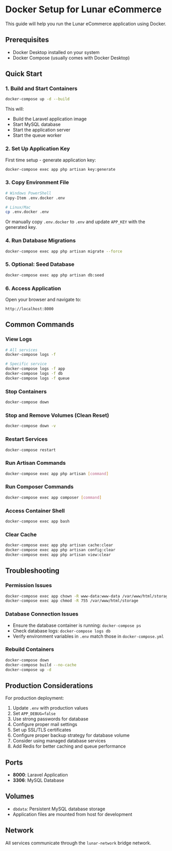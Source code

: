 # Docker Setup for Lunar eCommerce

This guide will help you run the Lunar eCommerce application using Docker.

## Prerequisites

- Docker Desktop installed on your system
- Docker Compose (usually comes with Docker Desktop)

## Quick Start

### 1. Build and Start Containers

```bash
docker-compose up -d --build
```

This will:
- Build the Laravel application image
- Start MySQL database
- Start the application server
- Start the queue worker

### 2. Set Up Application Key

First time setup - generate application key:

```bash
docker-compose exec app php artisan key:generate
```

### 3. Copy Environment File

```bash
# Windows PowerShell
Copy-Item .env.docker .env

# Linux/Mac
cp .env.docker .env
```

Or manually copy `.env.docker` to `.env` and update `APP_KEY` with the generated key.

### 4. Run Database Migrations

```bash
docker-compose exec app php artisan migrate --force
```

### 5. Optional: Seed Database

```bash
docker-compose exec app php artisan db:seed
```

### 6. Access Application

Open your browser and navigate to:
```
http://localhost:8000
```

## Common Commands

### View Logs
```bash
# All services
docker-compose logs -f

# Specific service
docker-compose logs -f app
docker-compose logs -f db
docker-compose logs -f queue
```

### Stop Containers
```bash
docker-compose down
```

### Stop and Remove Volumes (Clean Reset)
```bash
docker-compose down -v
```

### Restart Services
```bash
docker-compose restart
```

### Run Artisan Commands
```bash
docker-compose exec app php artisan [command]
```

### Run Composer Commands
```bash
docker-compose exec app composer [command]
```

### Access Container Shell
```bash
docker-compose exec app bash
```

### Clear Cache
```bash
docker-compose exec app php artisan cache:clear
docker-compose exec app php artisan config:clear
docker-compose exec app php artisan view:clear
```

## Troubleshooting

### Permission Issues
```bash
docker-compose exec app chown -R www-data:www-data /var/www/html/storage
docker-compose exec app chmod -R 755 /var/www/html/storage
```

### Database Connection Issues
- Ensure the database container is running: `docker-compose ps`
- Check database logs: `docker-compose logs db`
- Verify environment variables in `.env` match those in `docker-compose.yml`

### Rebuild Containers
```bash
docker-compose down
docker-compose build --no-cache
docker-compose up -d
```

## Production Considerations

For production deployment:

1. Update `.env` with production values
2. Set `APP_DEBUG=false`
3. Use strong passwords for database
4. Configure proper mail settings
5. Set up SSL/TLS certificates
6. Configure proper backup strategy for database volume
7. Consider using managed database services
8. Add Redis for better caching and queue performance

## Ports

- **8000**: Laravel Application
- **3306**: MySQL Database

## Volumes

- `dbdata`: Persistent MySQL database storage
- Application files are mounted from host for development

## Network

All services communicate through the `lunar-network` bridge network.
